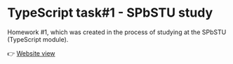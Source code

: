 # TypeScript task#1 - SPbSTU study

Homework #1, which was created in the process of studying at the SPbSTU (TypeScript module).

👉 [Website view](https://victoria-shekel.github.io/HomeWork-1-TypeScript-SPbSTU/index.html)
